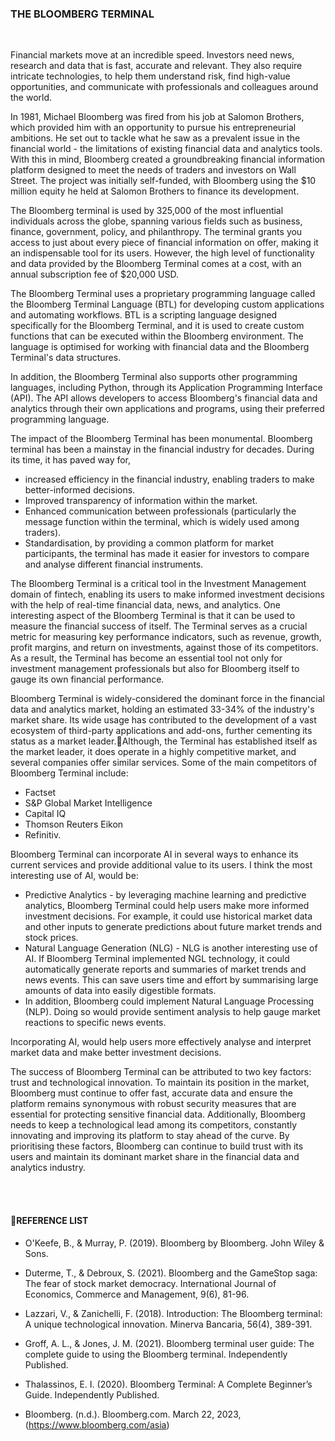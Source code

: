 <h3> THE BLOOMBERG TERMINAL </h3>

<br>

Financial markets move at an incredible speed. Investors need news, research and data that is fast, accurate and relevant. They also require intricate technologies, to help them understand risk, find high-value opportunities, and communicate with professionals and colleagues around the world.


In 1981, Michael Bloomberg was fired from his job at Salomon Brothers, which provided him with an opportunity to pursue his entrepreneurial ambitions. He set out to tackle what he saw as a prevalent issue in the financial world - the limitations of existing financial data and analytics tools. With this in mind, Bloomberg created a groundbreaking financial information platform designed to meet the needs of traders and investors on Wall Street. The project was initially self-funded, with Bloomberg using the $10 million equity he held at Salomon Brothers to finance its development.


The Bloomberg terminal is used by 325,000 of the most influential individuals across the globe, spanning various fields such as business, finance, government, policy, and philanthropy. The terminal grants you access to just about every piece of financial information on offer, making it an indispensable tool for its users. However, the high level of functionality and data provided by the Bloomberg Terminal comes at a cost, with an annual subscription fee of $20,000 USD.


The Bloomberg Terminal uses a proprietary programming language called the Bloomberg Terminal Language (BTL) for developing custom applications and automating workflows. BTL is a scripting language designed specifically for the Bloomberg Terminal, and it is used to create custom functions that can be executed within the Bloomberg environment. The language is optimised for working with financial data and the Bloomberg Terminal's data structures.


In addition, the Bloomberg Terminal also supports other programming languages, including Python, through its Application Programming Interface (API). The API allows developers to access Bloomberg's financial data and analytics through their own applications and programs, using their preferred programming language.


The impact of the Bloomberg Terminal has been monumental. Bloomberg terminal has been a mainstay in the financial industry for decades. During its time, it has paved way for, 
- increased efficiency in the financial industry, enabling traders to make better-informed decisions.
- Improved transparency of information within the market.
- Enhanced communication between professionals (particularly the message function within the terminal, which is widely used among traders).
- Standardisation, by providing a common platform for market participants, the terminal has made it easier for investors to compare and analyse different financial instruments.


The Bloomberg Terminal is a critical tool in the Investment Management domain of fintech, enabling its users to make informed investment decisions with the help of real-time financial data, news, and analytics. One interesting aspect of the Bloomberg Terminal is that it can be used to measure the financial success of itself. The Terminal serves as a crucial metric for measuring key performance indicators, such as revenue, growth, profit margins, and return on investments, against those of its competitors.  As a result, the Terminal has become an essential tool not only for investment management professionals but also for Bloomberg itself to gauge its own financial performance.


Bloomberg Terminal is widely-considered the dominant force in the financial data and analytics market, holding an estimated 33-34% of the industry's market share. Its wide usage has contributed to the development of a vast ecosystem of third-party applications and add-ons, further cementing its status as a market leader.Although, the Terminal has established itself as the market leader, it does operate in a highly competitive market, and several companies offer similar services. Some of the main competitors of Bloomberg Terminal include:

- Factset
- S&P Global Market Intelligence
- Capital IQ
- Thomson Reuters Eikon
- Refinitiv.


Bloomberg Terminal can incorporate AI in several ways to enhance its current services and provide additional value to its users. I think the most interesting use of AI, would be: 

- Predictive Analytics -  by leveraging machine learning and predictive analytics, Bloomberg Terminal could help users make more informed investment decisions. For example, it could use historical market data and other inputs to generate predictions about future market trends and stock prices.
- Natural Language Generation (NLG) - NLG is another interesting use of AI. If Bloomberg Terminal implemented NGL technology, it could automatically generate reports and summaries of market trends and news events. This can save users time and effort by summarising large amounts of data into easily digestible formats.
- In addition, Bloomberg could implement Natural Language Processing (NLP). Doing so would provide sentiment analysis to help gauge market reactions to specific news events.


Incorporating AI, would help users more effectively analyse and interpret market data and make better investment decisions.


The success of Bloomberg Terminal can be attributed to two key factors: trust and technological innovation. To maintain its position in the market, Bloomberg must continue to offer fast, accurate data and ensure the platform remains synonymous with robust security measures that are essential for protecting sensitive financial data. Additionally, Bloomberg needs to keep a technological lead among its competitors, constantly innovating and improving its platform to stay ahead of the curve. By prioritising these factors, Bloomberg can continue to build trust with its users and maintain its dominant market share in the financial data and analytics industry.


<br><br>


<h4>REFERENCE LIST </h4>

- O'Keefe, B., & Murray, P. (2019). Bloomberg by Bloomberg. John Wiley & Sons.

- Duterme, T., & Debroux, S. (2021). Bloomberg and the GameStop saga: The fear of stock market democracy. International Journal of Economics, Commerce and Management, 9(6), 81-96. 

- Lazzari, V., & Zanichelli, F. (2018). Introduction: The Bloomberg terminal: A unique technological innovation. Minerva Bancaria, 56(4), 389-391. 

- Groff, A. L., & Jones, J. M. (2021). Bloomberg terminal user guide: The complete guide to using the Bloomberg terminal. Independently Published.  

- Thalassinos, E. I. (2020). Bloomberg Terminal: A Complete Beginner’s Guide. Independently Published. 

- Bloomberg. (n.d.). Bloomberg.com. March 22, 2023, (https://www.bloomberg.com/asia) 







